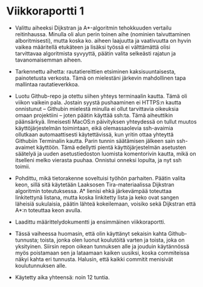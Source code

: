 # Viikkoraportti 1

* Valittu aiheeksi Dijkstran ja A\*-algoritmin tehokkuuden vertailu reitinhaussa. Minulla oli alun perin toinen aihe (nominien taivuttaminen alboritmisesti), mutta koska ko. aiheen laajuutta ja vaativuutta on hyvin vaikea määritellä etukäteen ja lisäksi työssä ei välttämättä olisi tarvittavaa algoritmista syvyyttä, päätin valita selkeästi rajatun ja tavanomaisemman aiheen.

* Tarkennettu aihetta: rautatiereittien etsiminen kaksisuuntaisesta, painotetusta verkosta. Tämä on mielestäni järkevin mahdollinen tapa mallintaa rautatieverkkoa.

* Luotu Github-repo ja otettu siihen yhteys terminaalin kautta. Tämä oli viikon vaikein pala. Jostain syystä pushaaminen ei HTTPS:n kautta onnistunut – Githubin mielestä minulla ei ollut tarvittavia oikeuksia omaan projektiini – joten päätin käyttää ssh:ta. Tämä aiheuttikin päänsärkyä. Ilmeisesti MacOS:n päivityksen yhteydessä on tullut muutos käyttöjärjestelmän toimintaan, eikä olemassaolevia ssh-avaimia ollutkaan automaattisesti käytettävissä, kun yritin ottaa yhteyttä Githubiin Terminalin kautta. Parin tunnin säätämisen jälkeen sain ssh-avaimet käyttöön. Tämä edellytti pientä käyttöjärjestelmän asetusten säätelyä ja uuden asetustiedoston luomista komentorivin kautta, mikä on itselleni melko vierasta puuhaa. Onnistui onneksi lopulta, ja nyt ssh toimii.

* Pohdittu, mikä tietorakenne soveltuisi työhön parhaiten. Päätin valita keon, sillä sitä käytetään Laaksosen Tira-materiaalissa Dijkstran algoritmin toteutuksessa. A\* lienisi ehkä järkevämpää toteuttaa linkitettynä listana, mutta koska linkitetty lista ja keko ovat sangen läheisiä sukulaisia, päätin lähteä kokeilemaan, voisiko sekä Dijkstran että A\*:n toteuttaa keon avulla.

* Laadittu määrittelydokumentti ja ensimmäinen viikkoraportti.

* Tässä vaiheessa huomasin, että olin käyttänyt sekaisin kahta Github-tunnusta; toista, jonka olen luonut koulutöitä varten ja toista, joka on yksityinen. Siirsin repon oikean tunnuksen alle ja jouduin käytännössä myös poistamaan sen ja lataamaan kaiken uusiksi, koska commiteissa näkyi kahta eri tunnusta. Halusin, että kaikki commitit menisivät koulutunnuksen alle.

* Käytetty aika yhteensä: noin 12 tuntia.